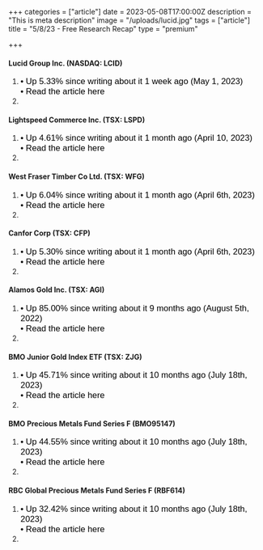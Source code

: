+++
categories = ["article"]
date = 2023-05-08T17:00:00Z
description = "This is meta description"
image = "/uploads/lucid.jpg"
tags = ["article"]
title = "5/8/23 - Free Research Recap"
type = "premium"

+++
#### Lucid Group Inc. (NASDAQ: LCID)

1. <span style="color:black"><span style="font-family:Arial; font-size:1.2em;">• Up 5.33% since writing about it 1 week ago (May 1, 2023)  
   • Read the article here  
2. </span></span>

#### Lightspeed Commerce Inc. (TSX: LSPD)

1. <span style="color:black"><span style="font-family:Arial; font-size:1.2em;">• Up 4.61% since writing about it 1 month ago (April 10, 2023)  
   • Read the article here  
2. </span></span>

#### West Fraser Timber Co Ltd. (TSX: WFG)

1. <span style="color:black"><span style="font-family:Arial; font-size:1.2em;">• Up 6.04% since writing about it 1 month ago (April 6th, 2023)  
   • Read the article here  
2. </span></span>

#### Canfor Corp (TSX: CFP)

1. <span style="color:black"><span style="font-family:Arial; font-size:1.2em;">• Up 5.30% since writing about it 1 month ago (April 6th, 2023)  
   • Read the article here  
2. </span></span>

#### Alamos Gold Inc. (TSX: AGI)

1. <span style="color:black"><span style="font-family:Arial; font-size:1.2em;">• Up 85.00% since writing about it 9 months ago (August 5th, 2022)  
   • Read the article here  
2. </span></span>

#### BMO Junior Gold Index ETF (TSX: ZJG)

1. <span style="color:black"><span style="font-family:Arial; font-size:1.2em;">• Up 45.71% since writing about it 10 months ago (July 18th, 2023)  
   • Read the article here  
2. </span></span>

#### BMO Precious Metals Fund Series F (BMO95147)

1. <span style="color:black"><span style="font-family:Arial; font-size:1.2em;">• Up 44.55% since writing about it 10 months ago (July 18th, 2023)  
   • Read the article here  
2. </span></span>

#### RBC Global Precious Metals Fund Series F (RBF614)

1. <span style="color:black"><span style="font-family:Arial; font-size:1.2em;">• Up 32.42% since writing about it 10 months ago (July 18th, 2023)  
   • Read the article here  
2. </span></span>
